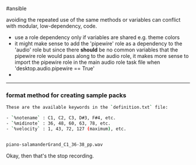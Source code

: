 

#ansible 

avoiding the repeated use of the same methods or variables can conflict with modular, low-dependency, code.

* use a role dependency only if variables are shared e.g. theme colors
* it might make sense to add the 'pipewire' role as a dependency to the 'audio' role but since there **should** be no common variables that the pipewire role would pass along to the audio role, it makes more sense to import the pipewire role in the main audio role task file when 'desktop.audio.pipewire == True'
* 


---

### format method for creating sample packs

```bash
These are the available keywords in the `definition.txt` file:

- `%notename` : C1, C2, C3, D#3, F#4, etc.
- `%midinote` : 36, 48, 60, 63, 78, etc.
- `%velocity` : 1, 43, 72, 127 (maximum), etc.
```

```bash

piano-salamanderGrand_C1_36-38_pp.wav
```

Okay, then that's the stop recording.

